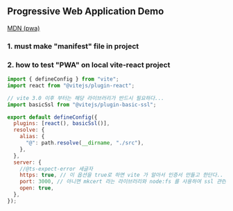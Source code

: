 ## Progressive Web Application Demo

[MDN (pwa)](https://developer.mozilla.org/ko/docs/Web/Progressive_web_apps)

### 1. must make "manifest" file in project

### 2. how to test "PWA" on local vite-react project

```jsx
import { defineConfig } from "vite";
import react from "@vitejs/plugin-react";

// vite 3.0 이후 부터는 해당 라이브러리가 반드시 필요하다...
import basicSsl from "@vitejs/plugin-basic-ssl";

export default defineConfig({
  plugins: [react(), basicSsl()],
  resolve: {
    alias: {
      "@": path.resolve(__dirname, "./src"),
    },
  },
  server: {
    //@ts-expect-error 세글자
    https: true, // 이 옵션을 true로 하면 vite 가 알아서 인증서 만들고 한단다..
    port: 3000, // 아니면 mkcert 라는 라이브러리와 node:fs 를 사용하여 ssl 관련 파일을 읽는 옵션을 설정해줘야한다..
    open: true,
  },
});
```
